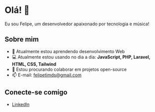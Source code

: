 # Olá! 👋

Eu sou Felipe, um desenvolvedor apaixonado por tecnologia e música! 

## Sobre mim

- 🌱 Atualmente estou aprendendo desenvolvimento Web
- 💻 Atualmente estou usando no dia a dia: **JavaScript, PHP, Laravel, HTML, CSS, Tailwind**
- 👯 Estou procurando colaborar em projetos open-source
- 📫 E-mail: [felipetimds@gmail.com](mailto:felipetimds@gmail.com)

## Conecte-se comigo

- [LinkedIn](https://www.linkedin.com/in/felipetilellimarquesdisessa/)
